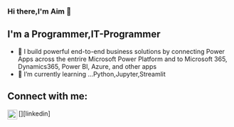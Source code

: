 ### Hi there,I'm Aim 👋

## I'm a Programmer,IT-Programmer

- 🔭 I build powerful end-to-end business solutions by connecting Power Apps across the entrire Microsoft Power Platform and to Microsoft 365, Dynamics365, Power BI, Azure, and other apps
- 🌱 I’m currently learning ...Python,Jupyter,Streamlit

## Connect with me:
[<img align="left" alt="Yada Boonserm | LinkedIn" width="22px" src="https://cdn.jsdelivr.net/npm/simple-icons@v3/icons/linkedin.svg" />][linkedin]


<!--
**AIMTYADA/AIMTYADA** is a ✨ _special_ ✨ repository because its `README.md` (this file) appears on your GitHub profile.

Here are some ideas to get you started:

- 🔭 I’m currently working on ...
- 🌱 I’m currently learning ...
- 👯 I’m looking to collaborate on ...
- 🤔 I’m looking for help with ...
- 💬 Ask me about ...
- 📫 How to reach me: ...
- 😄 Pronouns: ...
- ⚡ Fun fact: ...
-->
